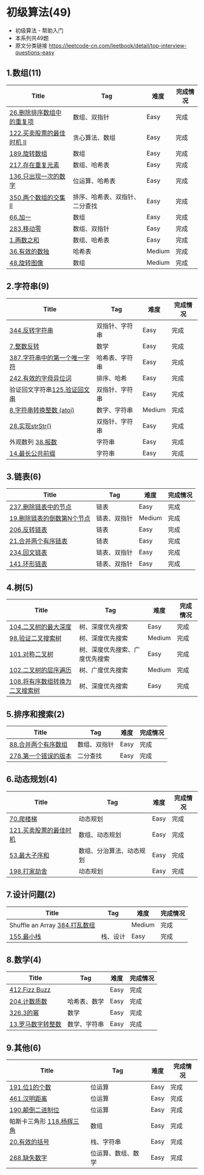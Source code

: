 # 初级算法(49)

- 初级算法 - 帮助入门
- 本系列共49题
- 原文分类链接 https://leetcode-cn.com/leetbook/detail/top-interview-questions-easy

## 1.数组(11)

| Title                                                                                   | Tag             | 难度     | 完成情况 |
|-----------------------------------------------------------------------------------------|-----------------|--------|------|
| [26.删除排序数组中的重复项](https://leetcode-cn.com/problems/remove-duplicates-from-sorted-array)  | 数组、双指针          | Easy   | 完成   |
| [122.买卖股票的最佳时机 II](https://leetcode-cn.com/problems/best-time-to-buy-and-sell-stock-ii) | 贪心算法、数组         | Easy   | 完成   |
| [189.旋转数组](https://leetcode-cn.com/problems/rotate-array)                               | 数组              | Easy   | 完成   |
| [217.存在重复元素](https://leetcode-cn.com/problems/contains-duplicate/)                      | 数组、哈希表          | Easy   | 完成   |
| [136.只出现一次的数字](https://leetcode-cn.com/problems/single-number)                          | 位运算、哈希表         | Easy   | 完成   |
| [350.两个数组的交集 II](https://leetcode-cn.com/problems/intersection-of-two-arrays-ii/)       | 排序、哈希表、双指针、二分查找 | Easy   | 完成   |
| [66.加一](https://leetcode-cn.com/problems/plus-one)                                      | 数组              | Easy   | 完成   |
| [283.移动零](https://leetcode-cn.com/problems/move-zeroes/)                                | 数组、双指针          | Easy   | 完成   |
| [1.两数之和](https://leetcode-cn.com/problems/two-sum/)                                     | 数组、哈希表          | Easy   | 完成   |
| [36.有效的数独](https://leetcode-cn.com/problems/valid-sudoku/)                              | 哈希表             | Medium | 完成   |
| [48.旋转图像](https://leetcode-cn.com/problems/rotate-image/)                               | 数组              | Medium | 完成   |

## 2.字符串(9)

| Title                                                                                    | Tag     | 难度     | 完成情况 |
|------------------------------------------------------------------------------------------|---------|--------|------|
| [344.反转字符串](https://leetcode-cn.com/problems/reverse-string/)                            | 双指针、字符串 | Easy   | 完成   |
| [7.整数反转](https://leetcode-cn.com/problems/reverse-integer)                               | 数学      | Easy   | 完成   |
| [387.字符串中的第一个唯一字符](https://leetcode-cn.com/problems/first-unique-character-in-a-string/) | 哈希表、字符串 | Easy   | 完成   |
| [242.有效的字母异位词](https://leetcode-cn.com/problems/valid-anagram/)                          | 排序、哈希   | Easy   | 完成   |
| 验证回文字符串[125.验证回文串](https://leetcode-cn.com/problems/valid-palindrome)                    | 双指针、字符串 | Easy   | 完成   |
| [8.字符串转换整数 (atoi)](https://leetcode-cn.com/problems/string-to-integer-atoi/)             | 数字、字符串  | Medium | 完成   |
| [28.实现strStr()](https://leetcode-cn.com/problems/implement-strstr)                       | 双指针、字符串 | Easy   | 完成   |
| 外观数列 [38.报数](https://leetcode-cn.com/problems/count-and-say)                             | 字符串     | Easy   | 完成   |
| [14.最长公共前缀](https://leetcode-cn.com/problems/longest-common-prefix)                      | 字符串     | Easy   | 完成   |

## 3.链表(6)

| Title                                                                                 | Tag    | 难度     | 完成情况 |
|---------------------------------------------------------------------------------------|--------|--------|------|
| [237.删除链表中的节点](https://leetcode-cn.com/problems/delete-node-in-a-linked-list/)        | 链表     | Easy   | 完成   |
| [19.删除链表的倒数第N个节点](https://leetcode-cn.com/problems/remove-nth-node-from-end-of-list/) | 链表、双指针 | Medium | 完成   |
| [206.反转链表](https://leetcode-cn.com/problems/reverse-linked-list/)                     | 链表     | Easy   | 完成   |
| [21.合并两个有序链表](https://leetcode-cn.com/problems/merge-two-sorted-lists)                | 链表     | Easy   | 完成   |
| [234.回文链表](https://leetcode-cn.com/problems/palindrome-linked-list/)                  | 链表、双指针 | Easy   | 完成   |
| [141.环形链表](https://leetcode-cn.com/problems/linked-list-cycle)                        | 链表、双指针 | Easy   | 完成   |

## 4.树(5)

| Title                                                                                            | Tag             | 难度     | 完成情况 |
|--------------------------------------------------------------------------------------------------|-----------------|--------|------|
| [104.二叉树的最大深度](https://leetcode-cn.com/problems/maximum-depth-of-binary-tree)                    | 树、深度优先搜索        | Easy   | 完成   |
| [98.验证二叉搜索树](https://leetcode-cn.com/problems/validate-binary-search-tree/)                      | 树、深度优先搜索        | Medium | 完成   |
| [101.对称二叉树](https://leetcode-cn.com/problems/symmetric-tree)                                     | 树、深度优先搜索、广度优先搜索 | Easy   | 完成   |
| [102.二叉树的层序遍历](https://leetcode-cn.com/problems/binary-tree-level-order-traversal/)              | 树、广度优先搜索        | Medium | 完成   |
| [108.将有序数组转换为二叉搜索树](https://leetcode-cn.com/problems/convert-sorted-array-to-binary-search-tree) | 树、深度优先搜索        | Easy   | 完成   |

## 5.排序和搜索(2)

| Title                                                               | Tag    | 难度   | 完成情况 |
|---------------------------------------------------------------------|--------|------|------|
| [88.合并两个有序数组](https://leetcode-cn.com/problems/merge-sorted-array)  | 数组、双指针 | Easy | 完成   |
| [278.第一个错误的版本](https://leetcode-cn.com/problems/first-bad-version/) | 二分查找   | Easy | 完成   |

## 6.动态规划(4)

| Title                                                                             | Tag          | 难度   | 完成情况 |
|-----------------------------------------------------------------------------------|--------------|------|------|
| [70.爬楼梯](https://leetcode-cn.com/problems/climbing-stairs)                        | 动态规划         | Easy | 完成   |
| [121.买卖股票的最佳时机](https://leetcode-cn.com/problems/best-time-to-buy-and-sell-stock) | 数组、动态规划      | Easy | 完成   |
| [53.最大子序和](https://leetcode-cn.com/problems/maximum-subarray)                     | 数组、分治算法、动态规划 | Easy | 完成   |
| [198.打家劫舍](https://leetcode-cn.com/problems/house-robber)                         | 动态规划         | Easy | 完成   |

## 7.设计问题(2)

| Title                                                                           | Tag  | 难度     | 完成情况 |
|---------------------------------------------------------------------------------|------|--------|------|
| Shuffle an Array [384.打乱数组](https://leetcode-cn.com/problems/shuffle-an-array/) |      | Medium | 完成   |
| [155.最小栈](https://leetcode-cn.com/problems/min-stack)                           | 栈、设计 | Easy   | 完成   |

## 8.数学(4)

| Title                                                           | Tag    | 难度   | 完成情况 |
|-----------------------------------------------------------------|--------|------|------|
| [412.Fizz Buzz](https://leetcode-cn.com/problems/fizz-buzz/)    |        | Easy | 完成   |
| [204.计数质数](https://leetcode-cn.com/problems/count-primes/)      | 哈希表、数学 | Easy | 完成   |
| [326.3的幂](https://leetcode-cn.com/problems/power-of-three/)     | 数学     | Easy | 完成   |
| [13.罗马数字转整数](https://leetcode-cn.com/problems/roman-to-integer) | 数学、字符串 | Easy | 完成   |

## 9.其他(6)

| Title                                                                | Tag       | 难度   | 完成情况 |
|----------------------------------------------------------------------|-----------|------|------|
| [191.位1的个数](https://leetcode-cn.com/problems/number-of-1-bits)       | 位运算       | Easy | 完成   |
| [461.汉明距离](https://leetcode-cn.com/problems/hamming-distance/)       | 位运算       | Easy | 完成   |
| [190.颠倒二进制位](https://leetcode-cn.com/problems/reverse-bits)          | 位运算       | Easy | 完成   |
| 帕斯卡三角形 [118.杨辉三角](https://leetcode-cn.com/problems/pascals-triangle) | 数组        | Easy | 完成   |
| [20.有效的括号](https://leetcode-cn.com/problems/valid-parentheses)       | 栈、字符串     | Easy | 完成   |
| [268.缺失数字](https://leetcode-cn.com/problems/missing-number/)         | 位运算、数组、数学 | Easy | 完成   |
